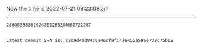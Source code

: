 Now the time is 2022-07-21 08:23:08 am

---

<small>28605333382624352255201689722257</small>

```txt

Latest commit SHA is: c8b9d4ad8430a46cf9f14a6455a59ae738d75b05
```
